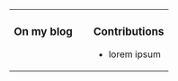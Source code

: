 <table>
<tr><td valign="top" width="50%">

### On my blog
<!-- blog starts -->

<!-- blog ends -->
</td><td valign="top" width="50%">

### Contributions
<!-- contribs starts -->
- lorem ipsum
<!-- contribs ends -->
</td></tr>
</table>
